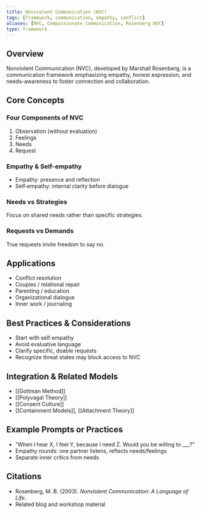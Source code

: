 ```yaml
---
title: Nonviolent Communication (NVC)
tags: [framework, communication, empathy, conflict]
aliases: [NVC, Compassionate Communication, Rosenberg NVC]
type: framework
---
```


## Overview  
Nonviolent Communication (NVC), developed by Marshall Rosenberg, is a communication framework emphasizing empathy, honest expression, and needs-awareness to foster connection and collaboration.

## Core Concepts  

### Four Components of NVC  
1. Observation (without evaluation)  
2. Feelings  
3. Needs  
4. Request  

### Empathy & Self‑empathy  
- Empathy: presence and reflection  
- Self‑empathy: internal clarity before dialogue

### Needs vs Strategies  
Focus on shared needs rather than specific strategies.

### Requests vs Demands  
True requests invite freedom to say no.

## Applications  
- Conflict resolution  
- Couples / relational repair  
- Parenting / education  
- Organizational dialogue  
- Inner work / journaling  

## Best Practices & Considerations  
- Start with self‑empathy  
- Avoid evaluative language  
- Clarify specific, doable requests  
- Recognize threat states may block access to NVC

## Integration & Related Models  
- [[Gottman Method]]  
- [[Polyvagal Theory]]  
- [[Consent Culture]]  
- [[Containment Models]], [[Attachment Theory]]  

## Example Prompts or Practices  
- “When I hear X, I feel Y, because I need Z. Would you be willing to ___?”  
- Empathy rounds: one partner listens, reflects needs/feelings  
- Separate inner critics from needs

## Citations  
- Rosenberg, M. B. (2003). *Nonviolent Communication: A Language of Life*.  
- Related blog and workshop material  
